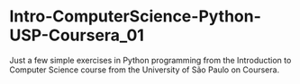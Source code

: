 # Intro-ComputerScience-Python-USP-Coursera_01
 Just a few simple exercises in Python programming from the Introduction to Computer Science course from the University of São Paulo on Coursera.